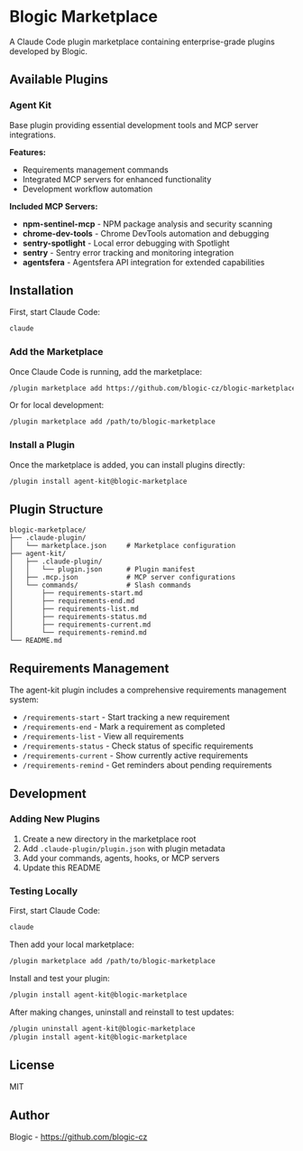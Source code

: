 # Blogic Marketplace

A Claude Code plugin marketplace containing enterprise-grade plugins developed by Blogic.

## Available Plugins

### Agent Kit

Base plugin providing essential development tools and MCP server integrations.

**Features:**

- Requirements management commands
- Integrated MCP servers for enhanced functionality
- Development workflow automation

**Included MCP Servers:**

- **npm-sentinel-mcp** - NPM package analysis and security scanning
- **chrome-dev-tools** - Chrome DevTools automation and debugging
- **sentry-spotlight** - Local error debugging with Spotlight
- **sentry** - Sentry error tracking and monitoring integration
- **agentsfera** - Agentsfera API integration for extended capabilities

## Installation

First, start Claude Code:

```bash
claude
```

### Add the Marketplace

Once Claude Code is running, add the marketplace:

```bash
/plugin marketplace add https://github.com/blogic-cz/blogic-marketplace
```

Or for local development:

```bash
/plugin marketplace add /path/to/blogic-marketplace
```

### Install a Plugin

Once the marketplace is added, you can install plugins directly:

```bash
/plugin install agent-kit@blogic-marketplace
```

## Plugin Structure

```
blogic-marketplace/
├── .claude-plugin/
│   └── marketplace.json     # Marketplace configuration
├── agent-kit/
│   ├── .claude-plugin/
│   │   └── plugin.json      # Plugin manifest
│   ├── .mcp.json            # MCP server configurations
│   └── commands/            # Slash commands
│       ├── requirements-start.md
│       ├── requirements-end.md
│       ├── requirements-list.md
│       ├── requirements-status.md
│       ├── requirements-current.md
│       └── requirements-remind.md
└── README.md
```

## Requirements Management

The agent-kit plugin includes a comprehensive requirements management system:

- `/requirements-start` - Start tracking a new requirement
- `/requirements-end` - Mark a requirement as completed
- `/requirements-list` - View all requirements
- `/requirements-status` - Check status of specific requirements
- `/requirements-current` - Show currently active requirements
- `/requirements-remind` - Get reminders about pending requirements

## Development

### Adding New Plugins

1. Create a new directory in the marketplace root
2. Add `.claude-plugin/plugin.json` with plugin metadata
3. Add your commands, agents, hooks, or MCP servers
4. Update this README

### Testing Locally

First, start Claude Code:

```bash
claude
```

Then add your local marketplace:

```bash
/plugin marketplace add /path/to/blogic-marketplace
```

Install and test your plugin:

```bash
/plugin install agent-kit@blogic-marketplace
```

After making changes, uninstall and reinstall to test updates:

```bash
/plugin uninstall agent-kit@blogic-marketplace
/plugin install agent-kit@blogic-marketplace
```

## License

MIT

## Author

Blogic - https://github.com/blogic-cz
